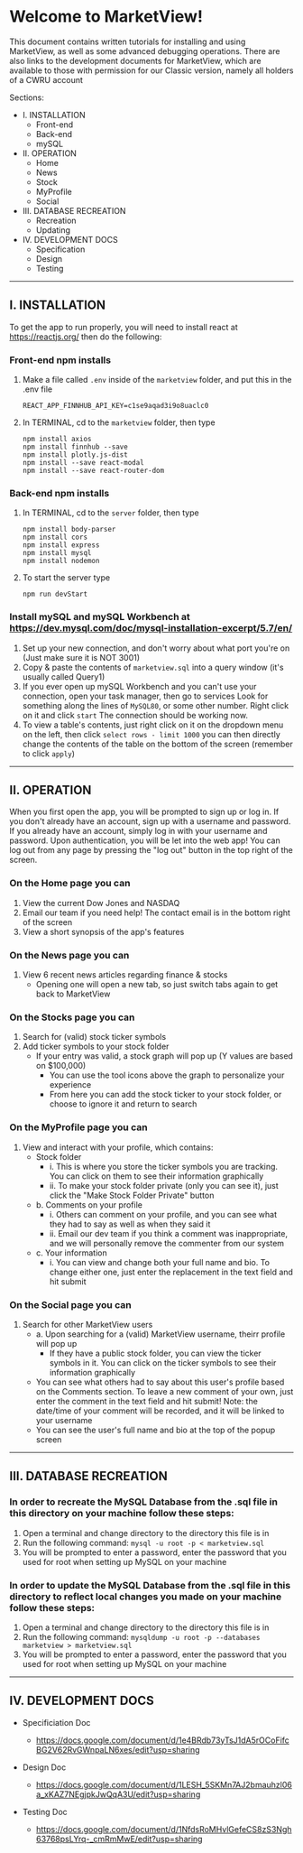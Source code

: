 # Welcome to MarketView!

This document contains written tutorials for installing and using MarketView, as well as some advanced debugging operations.
There are also links to the development documents for MarketView, which are available to those with permission for our Classic version,
namely all holders of a CWRU account

Sections:

- I. INSTALLATION
  - Front-end
  - Back-end
  - mySQL
- II. OPERATION
  - Home
  - News
  - Stock
  - MyProfile
  - Social
- III. DATABASE RECREATION
  - Recreation
  - Updating
- IV. DEVELOPMENT DOCS
  - Specification
  - Design
  - Testing

----------------------------------------------------------------------------------------------------------------------------------------------------

## I. INSTALLATION

To get the app to run properly, you will need to install react at https://reactjs.org/
then do the following:

### Front-end npm installs

1. Make a file called `.env` inside of the `marketview` folder, and put this in the .env file 

    ```
	REACT_APP_FINNHUB_API_KEY=c1se9aqad3i9o8uaclc0
    ```

2. In TERMINAL, cd to the `marketview` folder, then type
   
	```
    npm install axios
	npm install finnhub --save
	npm install plotly.js-dist
	npm install --save react-modal
	npm install --save react-router-dom
    ```

### Back-end npm installs

1. In TERMINAL, cd to the `server` folder, then type 

    ```
	npm install body-parser
	npm install cors
	npm install express
	npm install mysql
	npm install nodemon 
    ```

2. To start the server type

    ```
	npm run devStart 
    ```

### Install mySQL and mySQL Workbench at https://dev.mysql.com/doc/mysql-installation-excerpt/5.7/en/

1. Set up your new connection, and don't worry about what port you're on (Just make sure it is NOT 3001)
2. Copy & paste the contents of `marketview.sql` into a query window (it's usually called Query1)
3. If you ever open up mySQL Workbench and you can't use your connection, open your task manager, then go to services Look for something along the lines of `MySQL80`, or some other number. Right click on it and click `start` The connection should be working now.
4. To view a table's contents, just right click on it on the dropdown menu on the left, then click `select rows - limit 1000` you can then directly change the contents of the table on the bottom of the screen (remember to click `apply`)

----------------------------------------------------------------------------------------------------------------------------------------------------

## II. OPERATION

When you first open the app, you will be prompted to sign up or log in. If you don't already have an account, sign up with a username and password. If you already have an account, simply log in with your username and password. Upon authentication, you will be let into the web app! You can log out from any page by pressing the "log out" button in the top right of the screen.

### On the Home page you can

1. View the current Dow Jones and NASDAQ
2. Email our team if you need help! The contact email is in the bottom right of the screen
3. View a short synopsis of the app's features

### On the News page you can

1. View 6 recent news articles regarding finance & stocks
    - Opening one will open a new tab, so just switch tabs again to get back to MarketView

### On the Stocks page you can

1. Search for (valid) stock ticker symbols 
2. Add ticker symbols to your stock folder
    - If your entry was valid, a stock graph will pop up (Y values are based on $100,000)
        - You can use the tool icons above the graph to personalize your experience
        - From here you can add the stock ticker to your stock folder, or choose to ignore it and return to search

### On the MyProfile page you can

1. View and interact with your profile, which contains:
    - Stock folder
        - i.  This is where you store the ticker symbols you are tracking. You can click on them to see their information graphically
        - ii. To make your stock folder private (only you can see it), just click the "Make Stock Folder Private" button
    - b. Comments on your profile
        - i.  Others can comment on your profile, and you can see what they had to say as well as when they said it
        - ii. Email our dev team if you think a comment was inappropriate, and we will personally remove the commenter from our system
    - c. Your information
        - i.  You can view and change both your full name and bio. To change either one, just enter the replacement in the text field and hit submit

### On the Social page you can

1. Search for other MarketView users
    - a. Upon searching for a (valid) MarketView username, theirr profile will pop up
        - If they have a public stock folder, you can view the ticker symbols in it. You can click on the ticker symbols to see their information graphically
    - You can see what others had to say about this user's profile based on the Comments section. To leave a new comment of your own, just enter the comment in the text field and hit submit! Note: the date/time of your comment will be recorded, and it will be linked to your username
    - You can see the user's full name and bio at the top of the popup screen

----------------------------------------------------------------------------------------------------------------------------------------------------

## III. DATABASE RECREATION

### In order to recreate the MySQL Database from the .sql file in this directory on your machine follow these steps:

1. Open a terminal and change directory to the directory this file is in
2. Run the following command: `mysql -u root -p < marketview.sql`
3. You will be prompted to enter a password, enter the password that you used for root when setting up MySQL on your machine

### In order to update the MySQL Database from the .sql file in this directory to reflect local changes you made on your machine follow these steps:

1. Open a terminal and change directory to the directory this file is in
2. Run the following command: `mysqldump -u root -p --databases marketview > marketview.sql`
3. You will be prompted to enter a password, enter the password that you used for root when setting up MySQL on your machine

----------------------------------------------------------------------------------------------------------------------------------------------------

## IV. DEVELOPMENT DOCS

- Specificiation Doc
  - https://docs.google.com/document/d/1e4BRdb73yTsJ1dA5rOCoFifcBG2V62RvGWnpaLN6xes/edit?usp=sharing

- Design Doc
  - https://docs.google.com/document/d/1LESH_5SKMn7AJ2bmauhzl06a_xKAZ7NEgjpkJwQqA3U/edit?usp=sharing

- Testing Doc
  - https://docs.google.com/document/d/1NfdsRoMHvlGefeCS8zS3Ngh63768psLYrq-_cmRmMwE/edit?usp=sharing
